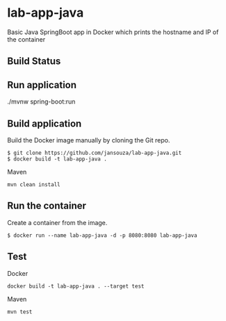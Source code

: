 # lab-app-java
Basic Java SpringBoot app in Docker which prints the hostname and IP of the container


Build Status
----------


Run application
----------
./mvnw spring-boot:run


Build application
----------

Build the Docker image manually by cloning the Git repo.
  ```
  $ git clone https://github.com/jansouza/lab-app-java.git
  $ docker build -t lab-app-java .
  ```

Maven
  ```
  mvn clean install
  ```

Run the container
----------
Create a container from the image.

  ```
  $ docker run --name lab-app-java -d -p 8080:8080 lab-app-java
  ```


Test
----------

Docker
  ```
  docker build -t lab-app-java . --target test
  ```

Maven
  ```
  mvn test
  ```
